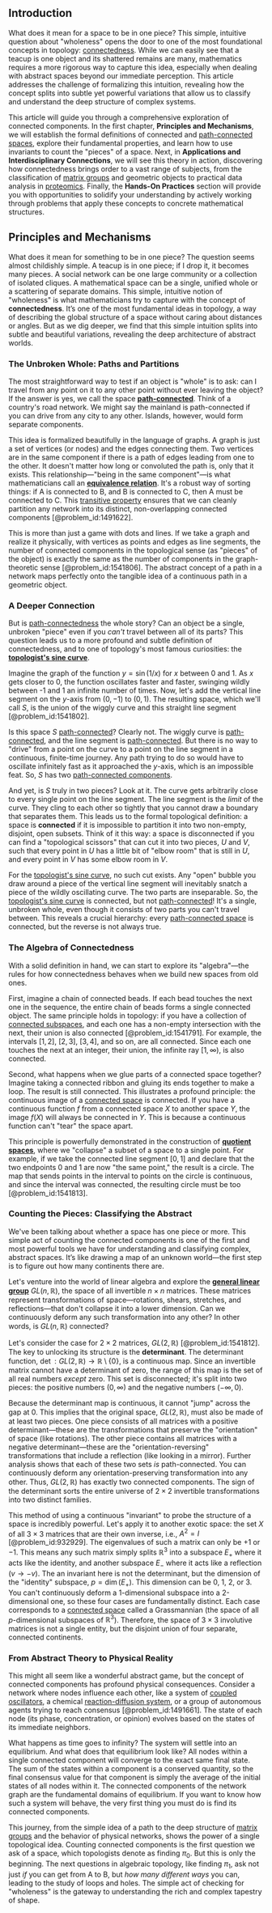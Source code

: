 ## Introduction
What does it mean for a space to be in one piece? This simple, intuitive question about "wholeness" opens the door to one of the most foundational concepts in topology: [connectedness](@article_id:141572). While we can easily see that a teacup is one object and its shattered remains are many, mathematics requires a more rigorous way to capture this idea, especially when dealing with abstract spaces beyond our immediate perception. This article addresses the challenge of formalizing this intuition, revealing how the concept splits into subtle yet powerful variations that allow us to classify and understand the deep structure of complex systems.

This article will guide you through a comprehensive exploration of connected components. In the first chapter, **Principles and Mechanisms**, we will establish the formal definitions of connected and [path-connected spaces](@article_id:151949), explore their fundamental properties, and learn how to use invariants to count the "pieces" of a space. Next, in **Applications and Interdisciplinary Connections**, we will see this theory in action, discovering how connectedness brings order to a vast range of subjects, from the classification of [matrix groups](@article_id:136970) and geometric objects to practical data analysis in [proteomics](@article_id:155166). Finally, the **Hands-On Practices** section will provide you with opportunities to solidify your understanding by actively working through problems that apply these concepts to concrete mathematical structures.

## Principles and Mechanisms

What does it mean for something to be in one piece? The question seems almost childishly simple. A teacup is in one piece; if I drop it, it becomes many pieces. A social network can be one large community or a collection of isolated cliques. A mathematical space can be a single, unified whole or a scattering of separate domains. This simple, intuitive notion of "wholeness" is what mathematicians try to capture with the concept of **connectedness**. It’s one of the most fundamental ideas in topology, a way of describing the global structure of a space without caring about distances or angles. But as we dig deeper, we find that this simple intuition splits into subtle and beautiful variations, revealing the deep architecture of abstract worlds.

### The Unbroken Whole: Paths and Partitions

The most straightforward way to test if an object is "whole" is to ask: can I travel from any point on it to any other point without ever leaving the object? If the answer is yes, we call the space **[path-connected](@article_id:148210)**. Think of a country's road network. We might say the mainland is path-connected if you can drive from any city to any other. Islands, however, would form separate components.

This idea is formalized beautifully in the language of graphs. A graph is just a set of vertices (or nodes) and the edges connecting them. Two vertices are in the same component if there is a path of edges leading from one to the other. It doesn't matter how long or convoluted the path is, only that it exists. This relationship—"being in the same component"—is what mathematicians call an **[equivalence relation](@article_id:143641)**. It's a robust way of sorting things: if A is connected to B, and B is connected to C, then A must be connected to C. This [transitive property](@article_id:148609) ensures that we can cleanly partition any network into its distinct, non-overlapping connected components [@problem_id:1491622].

This is more than just a game with dots and lines. If we take a graph and realize it physically, with vertices as points and edges as line segments, the number of connected components in the topological sense (as "pieces" of the object) is exactly the same as the number of components in the graph-theoretic sense [@problem_id:1541806]. The abstract concept of a path in a network maps perfectly onto the tangible idea of a continuous path in a geometric object.

### A Deeper Connection

But is [path-connectedness](@article_id:142201) the whole story? Can an object be a single, unbroken "piece" even if you *can't* travel between all of its parts? This question leads us to a more profound and subtle definition of connectedness, and to one of topology's most famous curiosities: the **[topologist's sine curve](@article_id:142429)**.

Imagine the graph of the function $y = \sin(1/x)$ for $x$ between 0 and 1. As $x$ gets closer to 0, the function oscillates faster and faster, swinging wildly between -1 and 1 an infinite number of times. Now, let's add the vertical line segment on the $y$-axis from $(0, -1)$ to $(0, 1)$. The resulting space, which we'll call $S$, is the union of the wiggly curve and this straight line segment [@problem_id:1541802].

Is this space $S$ [path-connected](@article_id:148210)? Clearly not. The wiggly curve is [path-connected](@article_id:148210), and the line segment is [path-connected](@article_id:148210). But there is no way to "drive" from a point on the curve to a point on the line segment in a continuous, finite-time journey. Any path trying to do so would have to oscillate infinitely fast as it approached the $y$-axis, which is an impossible feat. So, $S$ has two [path-connected components](@article_id:274938).

And yet, is $S$ truly in two pieces? Look at it. The curve gets arbitrarily close to every single point on the line segment. The line segment is the *limit* of the curve. They cling to each other so tightly that you cannot draw a boundary that separates them. This leads us to the formal topological definition: a space is **connected** if it is impossible to partition it into two non-empty, disjoint, open subsets. Think of it this way: a space is disconnected if you can find a "topological scissors" that can cut it into two pieces, $U$ and $V$, such that every point in $U$ has a little bit of "elbow room" that is still in $U$, and every point in $V$ has some elbow room in $V$.

For the [topologist's sine curve](@article_id:142429), no such cut exists. Any "open" bubble you draw around a piece of the vertical line segment will inevitably snatch a piece of the wildly oscillating curve. The two parts are inseparable. So, the [topologist's sine curve](@article_id:142429) is connected, but not [path-connected](@article_id:148210)! It's a single, unbroken whole, even though it consists of two parts you can't travel between. This reveals a crucial hierarchy: every [path-connected space](@article_id:155934) is connected, but the reverse is not always true.

### The Algebra of Connectedness

With a solid definition in hand, we can start to explore its "algebra"—the rules for how connectedness behaves when we build new spaces from old ones.

First, imagine a chain of connected beads. If each bead touches the next one in the sequence, the entire chain of beads forms a single connected object. The same principle holds in topology: if you have a collection of [connected subspaces](@article_id:151172), and each one has a non-empty intersection with the next, their union is also connected [@problem_id:1541791]. For example, the intervals $[1,2]$, $[2,3]$, $[3,4]$, and so on, are all connected. Since each one touches the next at an integer, their union, the infinite ray $[1, \infty)$, is also connected.

Second, what happens when we glue parts of a connected space together? Imagine taking a connected ribbon and gluing its ends together to make a loop. The result is still connected. This illustrates a profound principle: the continuous image of a [connected space](@article_id:152650) is connected. If you have a continuous function $f$ from a connected space $X$ to another space $Y$, the image $f(X)$ will always be connected in $Y$. This is because a continuous function can't "tear" the space apart.

This principle is powerfully demonstrated in the construction of **[quotient spaces](@article_id:273820)**, where we "collapse" a subset of a space to a single point. For example, if we take the connected line segment $[0,1]$ and declare that the two endpoints $0$ and $1$ are now "the same point," the result is a circle. The map that sends points in the interval to points on the circle is continuous, and since the interval was connected, the resulting circle must be too [@problem_id:1541813].

### Counting the Pieces: Classifying the Abstract

We've been talking about whether a space has one piece or more. This simple act of counting the connected components is one of the first and most powerful tools we have for understanding and classifying complex, abstract spaces. It’s like drawing a map of an unknown world—the first step is to figure out how many continents there are.

Let's venture into the world of linear algebra and explore the **[general linear group](@article_id:140781)** $GL(n, \mathbb{R})$, the space of all invertible $n \times n$ matrices. These matrices represent transformations of space—rotations, shears, stretches, and reflections—that don't collapse it into a lower dimension. Can we continuously deform any such transformation into any other? In other words, is $GL(n, \mathbb{R})$ connected?

Let's consider the case for $2 \times 2$ matrices, $GL(2, \mathbb{R})$ [@problem_id:1541812]. The key to unlocking its structure is the **determinant**. The determinant function, $\det: GL(2, \mathbb{R}) \to \mathbb{R} \setminus \{0\}$, is a continuous map. Since an invertible matrix cannot have a determinant of zero, the range of this map is the set of all real numbers *except* zero. This set is disconnected; it's split into two pieces: the positive numbers $(0, \infty)$ and the negative numbers $(-\infty, 0)$.

Because the determinant map is continuous, it cannot "jump" across the gap at 0. This implies that the original space, $GL(2, \mathbb{R})$, must also be made of at least two pieces. One piece consists of all matrices with a positive determinant—these are the transformations that preserve the "orientation" of space (like rotations). The other piece contains all matrices with a negative determinant—these are the "orientation-reversing" transformations that include a reflection (like looking in a mirror). Further analysis shows that each of these two sets *is* path-connected. You can continuously deform any orientation-preserving transformation into any other. Thus, $GL(2, \mathbb{R})$ has exactly two connected components. The sign of the determinant sorts the entire universe of $2 \times 2$ invertible transformations into two distinct families.

This method of using a continuous "invariant" to probe the structure of a space is incredibly powerful. Let's apply it to another exotic space: the set $X$ of all $3 \times 3$ matrices that are their own inverse, i.e., $A^2 = I$ [@problem_id:932929]. The eigenvalues of such a matrix can only be $+1$ or $-1$. This means any such matrix simply splits $\mathbb{R}^3$ into a subspace $E_+$ where it acts like the identity, and another subspace $E_-$ where it acts like a reflection ($v \to -v$). The an invariant here is not the determinant, but the dimension of the "identity" subspace, $p = \dim(E_+)$. This dimension can be 0, 1, 2, or 3. You can't continuously deform a 1-dimensional subspace into a 2-dimensional one, so these four cases are fundamentally distinct. Each case corresponds to a [connected space](@article_id:152650) called a Grassmannian (the space of all $p$-dimensional subspaces of $\mathbb{R}^3$). Therefore, the space of $3 \times 3$ involutive matrices is not a single entity, but the disjoint union of four separate, connected continents.

### From Abstract Theory to Physical Reality

This might all seem like a wonderful abstract game, but the concept of connected components has profound physical consequences. Consider a network where nodes influence each other, like a system of [coupled oscillators](@article_id:145977), a chemical [reaction-diffusion system](@article_id:155480), or a group of autonomous agents trying to reach consensus [@problem_id:1491661]. The state of each node (its phase, concentration, or opinion) evolves based on the states of its immediate neighbors.

What happens as time goes to infinity? The system will settle into an equilibrium. And what does that equilibrium look like? All nodes within a single connected component will converge to the exact same final state. The sum of the states within a component is a conserved quantity, so the final consensus value for that component is simply the average of the initial states of all nodes within it. The connected components of the network graph are the fundamental domains of equilibrium. If you want to know how such a system will behave, the very first thing you must do is find its connected components.

This journey, from the simple idea of a path to the deep structure of [matrix groups](@article_id:136970) and the behavior of physical networks, shows the power of a single topological idea. Counting connected components is the first question we ask of a space, which topologists denote as finding $\pi_0$. But this is only the beginning. The next questions in algebraic topology, like finding $\pi_1$, ask not just *if* you can get from A to B, but *how many different ways* you can, leading to the study of loops and holes. The simple act of checking for "wholeness" is the gateway to understanding the rich and complex tapestry of shape.